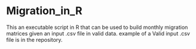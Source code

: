 # Migration_in_R
This an executable script in R that can be used to build monthly migration matrices given an input .csv file in valid data.
example of a Valid input .csv file is in the repository. 
